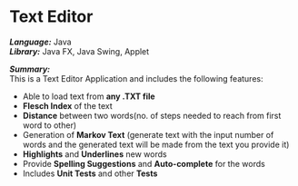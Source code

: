 # Text Editor

***Language:*** Java <br />
***Library:*** Java FX, Java Swing, Applet <br />

***Summary:*** <br />
 This is a Text Editor Application and includes the following features:
 - Able to load text from **any .TXT file**
 - **Flesch Index** of the text
 - **Distance** between two words(no. of steps needed to reach from first word to other)
 - Generation of **Markov Text** (generate text with the input number of words and the generated text will be made from the text you provide it)
 - **Highlights** and **Underlines** new words
 - Provide **Spelling Suggestions** and **Auto-complete** for the words
 - Includes **Unit Tests** and other **Tests**
